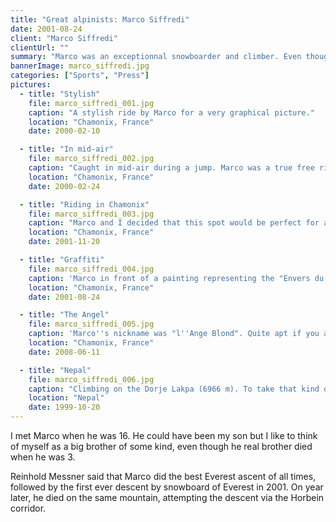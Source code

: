 ```yaml
---
title: "Great alpinists: Marco Siffredi"
date: 2001-08-24
client: "Marco Siffredi"
clientUrl: ""
summary: "Marco was an exceptionnal snowboarder and climber. Even though he died at the age of 23, he is up there with the greatest, including his mentor, Jean-Marc Boivin."
bannerImage: marco_siffredi.jpg
categories: ["Sports", "Press"]
pictures:
  - title: "Stylish"
    file: marco_siffredi_001.jpg
    caption: "A stylish ride by Marco for a very graphical picture."
    location: "Chamonix, France"
    date: 2000-02-10

  - title: "In mid-air"
    file: marco_siffredi_002.jpg
    caption: "Caught in mid-air during a jump. Marco was a true free rider."
    location: "Chamonix, France"
    date: 2000-02-24

  - title: "Riding in Chamonix"
    file: marco_siffredi_003.jpg
    caption: "Marco and I decided that this spot would be perfect for a picture. After that, I just had to stand by and press the button."
    location: "Chamonix, France"
    date: 2001-11-20

  - title: "Graffiti"
    file: marco_siffredi_004.jpg
    caption: 'Marco in front of a painting representing the "Envers du Plan" in Chamonix.'
    location: "Chamonix, France"
    date: 2001-08-24

  - title: "The Angel"
    file: marco_siffredi_005.jpg
    caption: 'Marco''s nickname was "l''Ange Blond". Quite apt if you are asking me.'
    location: "Chamonix, France"
    date: 2008-06-11

  - title: "Nepal"
    file: marco_siffredi_006.jpg
    caption: "Climbing on the Dorje Lakpa (6966 m). To take that kind of pictures, I had to train as hard as the others."
    location: "Nepal"
    date: 1999-10-20
---
```


I met Marco when he was 16. He could have been my son but I like to think of myself as a big brother of some kind, even though he real brother died when he was 3.

Reinhold Messner said that Marco did the best Everest ascent of all times, followed by the first ever descent by snowboard of Everest in 2001. On year later, he died on the same mountain, attempting the descent via the Horbein corridor.
